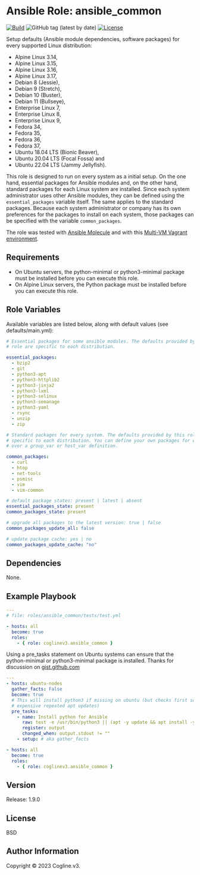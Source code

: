 # Ansible Role: ansible_common

[![Build](https://github.com/coglinev3/ansible_common/actions/workflows/build.yml/badge.svg)](https://github.com/coglinev3/ansible_common/actions/workflows/build.yml) ![GitHub tag (latest by date)](https://img.shields.io/github/v/tag/coglinev3/ansible-common) [![License](https://img.shields.io/badge/License-BSD%203--Clause-blue.svg)](https://raw.githubusercontent.com/coglinev3/ansible-common/master/LICENSE)

Setup defaults (Ansible module dependencies, software packages) for every supported Linux distribution:
* Alpine Linux 3.14,
* Alpine Linux 3.15,
* Alpine Linux 3.16,
* Alpine Linux 3.17,
* Debian 8 (Jessie),
* Debian 9 (Stretch),
* Debian 10 (Buster),
* Debian 11 (Bullseye),
* Enterprise Linux 7, 
* Enterprise Linux 8, 
* Enterprise Linux 9, 
* Fedora 34,
* Fedora 35,
* Fedora 36,
* Fedora 37,
* Ubuntu 18.04 LTS (Bionic Beaver),
* Ubuntu 20.04 LTS (Focal Fossa) and
* Ubuntu 22.04 LTS (Jammy Jellyfish).

This role is designed to run on every system as a initial setup. On the one hand, essential packages for Ansible modules and, on the other hand, standard packages for each Linux system are installed. Since each system administrator uses other Ansible modules, they can be defined using the `essential_packages` variable itself. The same applies to the standard packages. Because each system administrator or company has its own preferences for the packages to install on each system, those packages can be specified with the variable `common_packages`.

The role was tested with [Ansible Molecule](https://molecule.readthedocs.io/en/latest/ "Ansible Molecule") and with this [Multi-VM Vagrant environment](https://ansible-development.readthedocs.io/ "Vagrant environment for Developing and Testing Ansible Roles").

## Requirements

* On Ubuntu servers, the python-minimal or python3-minimal package must be installed before you can
execute this role.
* On Alpine Linux servers, the Python package must be installed before you can
execute this role.

## Role Variables

Available variables are listed below, along with default values (see defaults/main.yml):

```yml
# Essential packages for some ansible modules. The defaults provided by this
# role are specific to each distribution.

essential_packages:
  - bzip2
  - git
  - python3-apt
  - python3-httplib2
  - python3-jinja2
  - python3-lxml
  - python3-selinux
  - python3-semanage
  - python3-yaml
  - rsync
  - unzip
  - zip

# Standard packages for every system. The defaults provided by this role are
# specific to each distribution. You can define your own packages for example
# over a group_var or host_var definition.

common_packages:
  - curl
  - htop
  - net-tools
  - psmisc
  - vim
  - vim-common

# default package states: present | latest | absent
essential_packages_state: present
common_packages_state: present

# upgrade all packages to the latest version: true | false
common_packages_update_all: false

# update package cache: yes | no
common_packages_update_cache: "no"
```

## Dependencies

None.

## Example Playbook

```yml
---
# file: roles/ansible_common/tests/test.yml

- hosts: all
  become: true
  roles:
    - { role: coglinev3.ansible_common }
```

Using a pre_tasks statement on Ubuntu systems can ensure that the python-minimal or python3-minimal package is installed. Thanks for discussion on [gist.github.com](https://gist.github.com/gwillem/4ba393dceb55e5ae276a87300f6b8e6f "gwillem/ansible-bootstrap-ubuntu-16.04.yml")

```yml
---
- hosts: ubuntu-nodes
  gather_facts: False
  become: true
  # This will install python3 if missing on ubuntu (but checks first so no
  # expensive repeated apt updates)
  pre_tasks:
    - name: Install python for Ansible
      raw: test -e /usr/bin/python3 || (apt -y update && apt install -y python3-minimal)
      register: output
      changed_when: output.stdout != ""
    - setup: # aka gather_facts

- hosts: all
  become: true
  roles:
    - { role: coglinev3.ansible_common }
```

## Version

Release: 1.9.0

## License

BSD

## Author Information

Copyright &copy; 2023 Cogline.v3.
